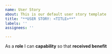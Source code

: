 ```yaml
---
name: User Story
about: This is our default user story template
title: "**USER STORY: <TITLE>**"
labels: ''
assignees: ''

---
```


As a **role** I can **capability** so that **received benefit**
